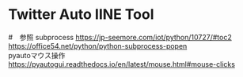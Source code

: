 # Twitter Auto IINE Tool

#　参照
subprocess
https://jp-seemore.com/iot/python/10727/#toc2  
https://office54.net/python/python-subprocess-popen  
pyautoマウス操作  
https://pyautogui.readthedocs.io/en/latest/mouse.html#mouse-clicks  
